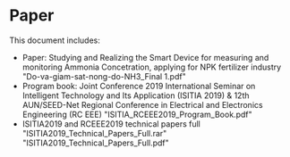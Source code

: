 # Paper
This document includes:
+ Paper: Studying and Realizing the Smart Device for measuring and monitoring Ammonia Concetration, applying for NPK fertilizer industry
         "Do-va-giam-sat-nong-do-NH3_Final 1.pdf"
+ Program book: Joint Conference 2019 International Seminar on Intelligent Technology and Its Application (ISITIA 2019) & 12th AUN/SEED-Net Regional Conference in Electrical and Electronics Engineering (RC EEE)
         "ISITIA_RCEEE2019_Program_Book.pdf"
+ ISITIA2019 and RCEEE2019 technical papers full
         "ISITIA2019_Technical_Papers_Full.rar"
         "ISITIA2019_Technical_Papers_Full.pdf"
